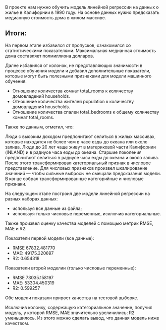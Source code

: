 В проекте нам нужно обучить модель линейной регрессии на данных о жилье в Калифорнии в 1990 году. 
На основе данных нужно предсказать медианную стоимость дома в жилом массиве.



## Итоги:

На первом этапе избавился от пропусков, ознакомился со статистическими показателями. Максимальная медианная стоимость дома составляет полмиллиона долларов.

Далее избавился от колонок, не представляющих значимости в процессе обучения модели и добавил дополнительные показатели, которые могут быть полезными признаками для модели машинного обучения.

- Отношение количества комнат total_rooms к количеству домовладений households. 
- Отношение количества жителей population к количеству домовладений households. 
- Отношение количества спален total_bedrooms к общему количеству комнат total_rooms. 

Также по данным, отметил, что:

Люди с высоким доходом предпочитают селиться в жилых массивах, которые находятся не более чем в часе езды до океана или около залива.
Люди до 20 лет чаще живут в материковой части Калифорнии (INLAND) и в радиусе часа езды до океана. Старшие поколения предпочитают селиться в радиусе часа езды до океана и около залива.
После этого трансформировал категориальный признак в числовое представление. Для числовых признаков произвел шкалирование значений — чтобы сильные выбросы не смещали предсказания модели. В конце собрал трансформированные категорийные и числовые признаки.

На следующем этапе построил две модели линейной регрессии на разных наборах данных:

- используя все данные из файла;
- используя только числовые переменные, исключив категориальные.

Также произвел оценку качества моделей с помощью метрик RMSE, MAE и R2.

Показатели первой модели (все данные):
- RMSE 67832.481770
- MAE: 49175.320697
- R2: 0.654318

Показатели второй моделии (только числовые переменные):
- RMSE 73035.158197
- MAE: 53304.450319
- R2: 0.599257

Обе модели показали прирост качества на тестовой выборке.

Исключив колонку, содержащую категориальное значение, получил модель, у которой RMSE, MAE значительно увеличились; R2 уменьшилось. Из этого можно сделать вывод, что данная модель ниже качеством.
